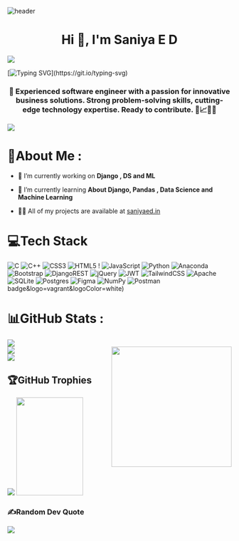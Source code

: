 

![header](https://user-images.githubusercontent.com/121122397/216614878-411f6178-defa-4330-ba48-16db1cc92830.png)

<h1 align="center" style="border: none;" > Hi 👋, I'm Saniya E D</h1>

<img  src="https://raw.githubusercontent.com/andreasbm/readme/master/assets/lines/rainbow.png">
<p align="center">

[![Typing SVG](https://readme-typing-svg.demolab.com?font=Fira+Code&pause=700&width=1100&center=true&lines=Welcome+To+My+Github+Profile;FullStack+Web+Developer;Software+Engineer;Let's+Connect+To+Build+Future.)](https://git.io/typing-svg)

 </p>
 

 
<h3 align="center">🌟 Experienced software engineer with a passion for innovative business solutions. Strong problem-solving skills, cutting-edge technology expertise. Ready to contribute. 🔧📈🔬🚀</h3>

<img  src="https://raw.githubusercontent.com/andreasbm/readme/master/assets/lines/rainbow.png">

# 💫About Me :

- 🔭 I’m currently working on **Django , DS and ML**

- 🌱 I’m currently learning **About Django, Pandas , Data Science and Machine Learning**

- 👨‍💻 All of my projects are available at [saniyaed.in](https://www.saniyaed.in)





# 💻Tech Stack
![C](https://img.shields.io/badge/c-%2300599C.svg?style=for-the-badge&logo=c&logoColor=white) ![C++](https://img.shields.io/badge/c++-%2300599C.svg?style=for-the-badge&logo=c%2B%2B&logoColor=white) ![CSS3](https://img.shields.io/badge/css3-%231572B6.svg?style=for-the-badge&logo=css3&logoColor=white) ![HTML5](https://img.shields.io/badge/html5-%23E34F26.svg?style=for-the-badge&logo=html5&logoColor=white) ! ![JavaScript](https://img.shields.io/badge/javascript-%23323330.svg?style=for-the-badge&logo=javascript&logoColor=%23F7DF1E) ![Python](https://img.shields.io/badge/python-3670A0?style=for-the-badge&logo=python&logoColor=ffdd54) ![Anaconda](https://img.shields.io/badge/Anaconda-%2344A833.svg?style=for-the-badge&logo=anaconda&logoColor=white) ![Bootstrap](https://img.shields.io/badge/bootstrap-%23563D7C.svg?style=for-the-badge&logo=bootstrap&logoColor=white)  ![DjangoREST](https://img.shields.io/badge/DJANGO-REST-ff1709?style=for-the-badge&logo=django&logoColor=white&color=ff1709&labelColor=gray) ![jQuery](https://img.shields.io/badge/jquery-%230769AD.svg?style=for-the-badge&logo=jquery&logoColor=white) ![JWT](https://img.shields.io/badge/JWT-black?style=for-the-badge&logo=JSON%20web%20tokens) ![TailwindCSS](https://img.shields.io/badge/tailwindcss-%2338B2AC.svg?style=for-the-badge&logo=tailwind-css&logoColor=white) ![Apache](https://img.shields.io/badge/apache-%23D42029.svg?style=for-the-badge&logo=apache&logoColor=white)  ![SQLite](https://img.shields.io/badge/sqlite-%2307405e.svg?style=for-the-badge&logo=sqlite&logoColor=white) ![Postgres](https://img.shields.io/badge/postgres-%23316192.svg?style=for-the-badge&logo=postgresql&logoColor=white) 	![Figma](https://img.shields.io/badge/figma-%23F24E1E.svg?style=for-the-badge&logo=figma&logoColor=white) ![NumPy](https://img.shields.io/badge/numpy-%23013243.svg?style=for-the-badge&logo=numpy&logoColor=white) ![Postman](https://img.shields.io/badge/Postman-FF6C37?style=for-the-badge&logo=postman&logoColor=white) badge&logo=vagrant&logoColor=white)
# 📊GitHub Stats :



![](https://github-readme-stats.vercel.app/api?username=aromalnambiar&theme=radical&hide_border=false&include_all_commits=false&count_private=false)<br/>
<img align="right" width="270" src="https://octodex.github.com/images/daftpunktocat-thomas.gif">
![](https://github-readme-streak-stats.herokuapp.com/?user=aromalnambiar&theme=radical&hide_border=false)<br/>
![](https://github-readme-stats.vercel.app/api/top-langs/?username=aromalnambiar&theme=radical&hide_border=false&include_all_commits=false&count_private=false&layout=compact)

## 🏆GitHub Trophies


![](https://github-trophies.vercel.app/?username=aromalnambiar&theme=radical&no-frame=false&no-bg=false&margin-w=4)
<img  height="220" width="150" src="https://media.tenor.com/DimzPZMypFcAAAAM/laptop.gif">

### ✍️Random Dev Quote
![](https://quotes-github-readme.vercel.app/api?type=horizontal&theme=radical)


